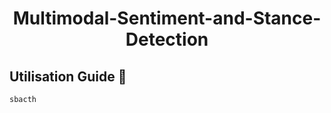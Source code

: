 # <div align="center">Multimodal-Sentiment-and-Stance-Detection</div>

## <div align="left">Utilisation Guide 🚀</div>

```bash template_segmentation.slurm "Gun Control"
sbacth 
```
